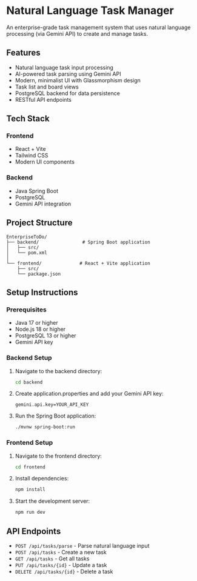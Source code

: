 # Natural Language Task Manager

An enterprise-grade task management system that uses natural language processing (via Gemini API) to create and manage tasks.

## Features

- Natural language task input processing
- AI-powered task parsing using Gemini API
- Modern, minimalist UI with Glassmorphism design
- Task list and board views
- PostgreSQL backend for data persistence
- RESTful API endpoints

## Tech Stack

### Frontend
- React + Vite
- Tailwind CSS
- Modern UI components

### Backend
- Java Spring Boot
- PostgreSQL
- Gemini API integration

## Project Structure

```
EnterpriseToDo/
├── backend/                # Spring Boot application
│   ├── src/
│   └── pom.xml
│
└── frontend/              # React + Vite application
    ├── src/
    └── package.json
```

## Setup Instructions

### Prerequisites
- Java 17 or higher
- Node.js 18 or higher
- PostgreSQL 13 or higher
- Gemini API key

### Backend Setup

1. Navigate to the backend directory:
   ```bash
   cd backend
   ```

2. Create application.properties and add your Gemini API key:
   ```properties
   gemini.api.key=YOUR_API_KEY
   ```

3. Run the Spring Boot application:
   ```bash
   ./mvnw spring-boot:run
   ```

### Frontend Setup

1. Navigate to the frontend directory:
   ```bash
   cd frontend
   ```

2. Install dependencies:
   ```bash
   npm install
   ```

3. Start the development server:
   ```bash
   npm run dev
   ```

## API Endpoints

- `POST /api/tasks/parse` - Parse natural language input
- `POST /api/tasks` - Create a new task
- `GET /api/tasks` - Get all tasks
- `PUT /api/tasks/{id}` - Update a task
- `DELETE /api/tasks/{id}` - Delete a task 